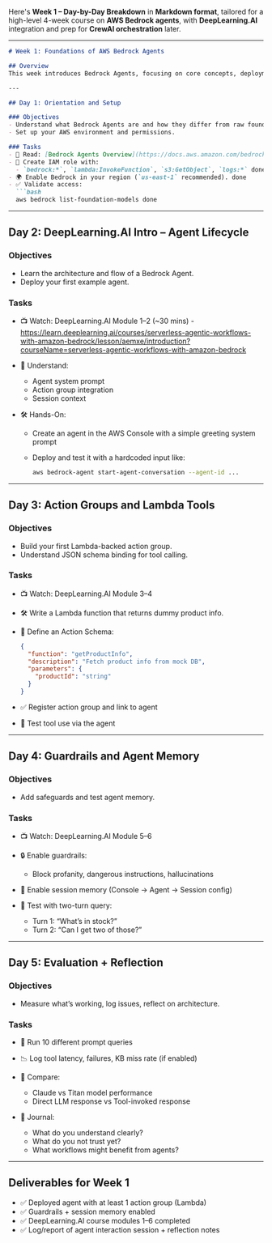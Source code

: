 Here's **Week 1 – Day-by-Day Breakdown** in **Markdown format**, tailored for a high-level 4-week course on **AWS Bedrock agents**, with **DeepLearning.AI** integration and prep for **CrewAI orchestration** later.

---

````markdown
# Week 1: Foundations of AWS Bedrock Agents

## Overview
This week introduces Bedrock Agents, focusing on core concepts, deployment, and building your first functioning agent. You’ll also complete the foundational DeepLearning.AI course to ground your hands-on practice.

---

## Day 1: Orientation and Setup

### Objectives
- Understand what Bedrock Agents are and how they differ from raw foundation models.
- Set up your AWS environment and permissions.

### Tasks
- 🔗 Read: [Bedrock Agents Overview](https://docs.aws.amazon.com/bedrock/latest/userguide/agents.html) - done
- 🔐 Create IAM role with:
  - `bedrock:*`, `lambda:InvokeFunction`, `s3:GetObject`, `logs:*` done
- 🌍 Enable Bedrock in your region (`us-east-1` recommended). done
- ✅ Validate access:
  ```bash
  aws bedrock list-foundation-models done
````

---

## Day 2: DeepLearning.AI Intro – Agent Lifecycle

### Objectives

* Learn the architecture and flow of a Bedrock Agent.
* Deploy your first example agent.

### Tasks

* 📺 Watch: DeepLearning.AI Module 1–2 (\~30 mins) - https://learn.deeplearning.ai/courses/serverless-agentic-workflows-with-amazon-bedrock/lesson/aemxe/introduction?courseName=serverless-agentic-workflows-with-amazon-bedrock
* 🧠 Understand:

  * Agent system prompt
  * Action group integration
  * Session context
* 🛠️ Hands-On:

  * Create an agent in the AWS Console with a simple greeting system prompt
  * Deploy and test it with a hardcoded input like:

    ```bash
    aws bedrock-agent start-agent-conversation --agent-id ...
    ```

---

## Day 3: Action Groups and Lambda Tools

### Objectives

* Build your first Lambda-backed action group.
* Understand JSON schema binding for tool calling.

### Tasks

* 📺 Watch: DeepLearning.AI Module 3–4
* 🛠️ Write a Lambda function that returns dummy product info.
* 🧾 Define an Action Schema:

  ```json
  {
    "function": "getProductInfo",
    "description": "Fetch product info from mock DB",
    "parameters": {
      "productId": "string"
    }
  }
  ```
* ✅ Register action group and link to agent
* 🔁 Test tool use via the agent

---

## Day 4: Guardrails and Agent Memory

### Objectives

* Add safeguards and test agent memory.

### Tasks

* 📺 Watch: DeepLearning.AI Module 5–6
* 🔒 Enable guardrails:

  * Block profanity, dangerous instructions, hallucinations
* 🧠 Enable session memory (Console → Agent → Session config)
* 🧪 Test with two-turn query:

  * Turn 1: “What’s in stock?”
  * Turn 2: “Can I get two of those?”

---

## Day 5: Evaluation + Reflection

### Objectives

* Measure what’s working, log issues, reflect on architecture.

### Tasks

* 🎯 Run 10 different prompt queries
* 📉 Log tool latency, failures, KB miss rate (if enabled)
* 🔎 Compare:

  * Claude vs Titan model performance
  * Direct LLM response vs Tool-invoked response
* 📝 Journal:

  * What do you understand clearly?
  * What do you not trust yet?
  * What workflows might benefit from agents?

---

## Deliverables for Week 1

* ✅ Deployed agent with at least 1 action group (Lambda)
* ✅ Guardrails + session memory enabled
* ✅ DeepLearning.AI course modules 1–6 completed
* ✅ Log/report of agent interaction session + reflection notes

```


